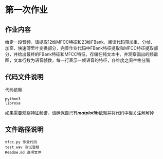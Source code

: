 # 第一次作业
## 作业内容
给定一段音频，请提取12维MFCC特征和23维FBank，阅读代码预加重、分帧、加窗、快速傅里叶变换部分，完善作业代码中FBank特征提取和MFCC特征提取部分，并给出最终的FBank特征和MFCC特征，存储在纯文本中，并观察画出的频谱图，文本行数为语音帧数，每一行表示一帧语音的特征，各维度之间空格分隔
## 代码文件说明
代码依赖

    python3
    librosa
如果需要观察特征频谱，请确保自己有***matplotlib***依赖并将代码中相关注解解掉
## 文件路径说明
    mfcc.py 作业代码
    test.wav 测试音频
    Readme.md 说明文件
